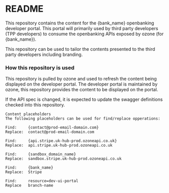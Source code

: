 # README #

This repository contains the content for the {bank_name} openbanking developer portal. This portal
will primarily used by third party developers (TPP developers) to consume the openbanking APIs
exposed by ozone  (for {bank_name}).

This repository can be used to tailor the contents presented to the third party developers including
branding.
### How this repository is used ###

This repository is pulled by ozone and used to refresh the content being displayed on the developer portal.
The developer portal is maintained by ozone, this repository provides the content to be displayed on the portal.

If the API spec is changed, it is expected to update the swagger definitions checked into this repository.

```
Content placeholders
The following placeholders can be used for find/replace opperations:

Find:     {contact@prod-email-domain.com}
Replace:  contact@prod-email-domain.com

Find:     {api.stripe.uk-hub-prod.ozoneapi.co.uk}
Replace:  api.stripe.uk-hub-prod.ozoneapi.co.uk

Find:     {sandbox_domain_name}
Replace:  sandbox.stripe.uk-hub-prod.ozoneapi.co.uk

Find:     {bank_name}
Replace:  Stripe

Find:     resource=dev-ui-portal
Replace   branch-name

```
